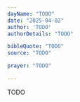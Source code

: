 ```yaml
---
dayName: "TODO"
date: "2025-04-02"
author: 'TODO'
authorDetails: "TODO"

bibleQuote: "TODO"
source: "TODO"

prayer: "TODO"

---
```


TODO
